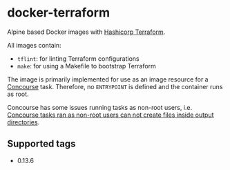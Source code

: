 # docker-terraform

Alpine based Docker images with [Hashicorp Terraform](https://www.packer.io/).

All images contain:

- `tflint`: for linting Terraform configurations
- `make`: for using a Makefile to bootstrap Terraform

The image is primarily implemented for use as an image resource for a
[Concourse](https://concourse-ci.org) task.
Therefore, no `ENTRYPOINT` is defined and the container runs as root.

Concourse has some issues running tasks as non-root users, i.e.
[Concourse tasks ran as non-root users can not create files inside output directories](https://github.com/concourse/concourse/issues/403).

## Supported tags

- 0.13.6
